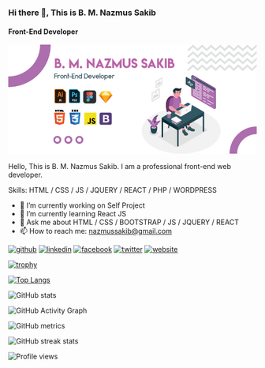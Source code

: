 ### Hi there 👋, This is B. M. Nazmus Sakib
#### Front-End Developer
![Front-End Developer](https://github.com/bmnazmussakib/bmnazmussakib/blob/main/nazmus-sakib-git-banner.jpg)

Hello,
This is B. M. Nazmus Sakib. I am a professional front-end web developer. 

Skills: HTML / CSS / JS / JQUERY / REACT / PHP / WORDPRESS 

- 🔭 I’m currently working on Self Project 
- 🌱 I’m currently learning React JS 
- 💬 Ask me about HTML / CSS / BOOTSTRAP / JS / JQUERY / REACT 
- 📫 How to reach me: nazmussakib@gmail.com 


[<img src='https://cdn.jsdelivr.net/npm/simple-icons@3.0.1/icons/github.svg' alt='github' height='40'>](https://github.com/https://github.com/bmnazmussakib)  [<img src='https://cdn.jsdelivr.net/npm/simple-icons@3.0.1/icons/linkedin.svg' alt='linkedin' height='40'>](https://www.linkedin.com/in/https://www.linkedin.com/in/bmnazmussakib//)  [<img src='https://cdn.jsdelivr.net/npm/simple-icons@3.0.1/icons/facebook.svg' alt='facebook' height='40'>](https://www.facebook.com/https://web.facebook.com/bmnazmussakib/)  [<img src='https://cdn.jsdelivr.net/npm/simple-icons@3.0.1/icons/twitter.svg' alt='twitter' height='40'>](https://twitter.com/https://twitter.com/bmnazmussakib)  [<img src='https://cdn.jsdelivr.net/npm/simple-icons@3.0.1/icons/icloud.svg' alt='website' height='40'>](https://www.bmnazmussakib.com)  

[![trophy](https://github-profile-trophy.vercel.app/?username=https://github.com/bmnazmussakib)](https://github.com/ryo-ma/github-profile-trophy)

[![Top Langs](https://github-readme-stats.vercel.app/api/top-langs/?username=https://github.com/bmnazmussakib)](https://github.com/anuraghazra/github-readme-stats)

![GitHub stats](https://github-readme-stats.vercel.app/api?username=https://github.com/bmnazmussakib&show_icons=true)  

![GitHub Activity Graph](https://activity-graph.herokuapp.com/graph?username=https://github.com/bmnazmussakib)  

![GitHub metrics](https://metrics.lecoq.io/https://github.com/bmnazmussakib)  

![GitHub streak stats](https://github-readme-streak-stats.herokuapp.com/?user=https://github.com/bmnazmussakib)  

![Profile views](https://gpvc.arturio.dev/https://github.com/bmnazmussakib)  
